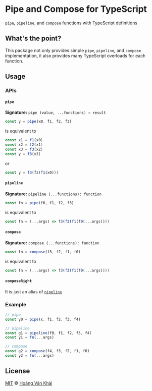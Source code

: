 # Pipe and Compose for TypeScript

`pipe`, `pipeline`, and `compose` functions with TypeScript definitions

## What's the point?

This package not only provides simple `pipe`, `pipeline`, and `compose` implementation, it also provides many TypeScript overloads for each function.

## Usage

### APIs

#### `pipe`

**Signature:** `pipe (value, ...functions) → result`

```javascript
const y = pipe(x0, f1, f2, f3)
```

is equivalent to

```javascript
const x1 = f1(x0)
const x2 = f2(x1)
const x3 = f3(x2)
const y = f3(x3)
```

or

```javascript
const y = f3(f2(f1(x0)))
```

#### `pipeline`

**Signature:** `pipeline (...functions): function`

```javascript
const fn = pipe(f0, f1, f2, f3)
```

is equivalent to

```javascript
const fn = (...args) => f3(f2(f1(f0(...args))))
```

#### `compose`

**Signature:** `compose (...functions): function`

```javascript
const fn = compose(f3, f2, f1, f0)
```

is equivalent to

```javascript
const fn = (...args) => f3(f2(f1(f0(...args))))
```

#### `composeRight`

It is just an alias of [`pipeline`](#pipeline)

### Example

```javascript
// pipe
const y0 = pipe(x, f1, f2, f3, f4)

// pipeline
const g1 = pipeline(f0, f1, f2, f3, f4)
const y1 = fn(...args)

// compose
const g2 = compose(f4, f3, f2, f1, f0)
const y2 = fn(...args)
```

## License

[MIT](https://git.io/fjbqB) © [Hoàng Văn Khải](hvksmr1996@gmail.com)
